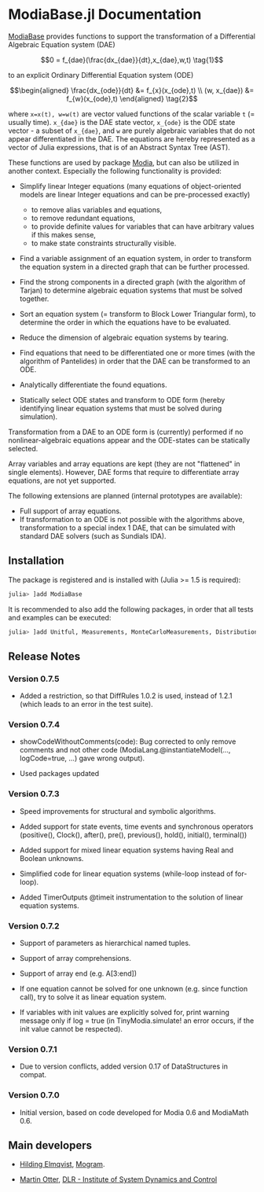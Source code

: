 # ModiaBase.jl Documentation

[ModiaBase](https://github.com/ModiaSim/ModiaBase.jl) provides functions to support the transformation of a
Differential Algebraic Equation system (DAE)

```math
0 = f_{dae}(\frac{dx_{dae}}{dt},x_{dae},w,t) \tag{1}
```

to an explicit Ordinary Differential Equation system (ODE)

```math
\begin{aligned}
  \frac{dx_{ode}}{dt} &= f_{x}(x_{ode},t) \\
         (w, x_{dae}) &= f_{w}(x_{ode},t)
\end{aligned} \tag{2}
```

where ``x=x(t), w=w(t)`` are vector valued functions of the scalar
variable ``t`` (= usually time). ``x_{dae}`` is the DAE state vector,
``x_{ode}`` is the ODE state vector - a subset of ``x_{dae}``, and
``w`` are purely algebraic variables that do not appear differentiated in the DAE.
The equations are hereby represented as a vector of Julia expressions,
that is of an Abstract Syntax Tree (AST).

These functions are used by package [Modia](https://github.com/ModiaSim/Modia.jl),
but can also be utilized in another context. Especially the following functionality is provided:

- Simplify linear Integer equations (many equations of object-oriented models are linear Integer equations and can be pre-processed exactly)
  - to remove alias variables and equations,
  - to remove redundant equations,
  - to provide definite values for variables that can have arbitrary values if this makes sense,
  - to make state constraints structurally visible.
  
- Find a variable assignment of an equation system, in order
  to transform the equation system in a directed graph that can be further
  processed.
  
- Find the strong components in a directed graph (with the algorithm of Tarjan)
  to determine algebraic equation systems that must be solved together.

- Sort an equation system (= transform to Block Lower Triangular form), 
  to determine the order in which the equations have to be evaluated.
  
- Reduce the dimension of algebraic equation systems by tearing.
 
- Find equations that need to be differentiated one or more times (with the algorithm of Pantelides)
  in order that the DAE can be transformed to an ODE.

- Analytically differentiate the found equations.

- Statically select ODE states and transform to ODE form
  (hereby identifying linear equation systems that must be solved during simulation).
  
Transformation from a DAE to an ODE form is (currently) performed if no nonlinear-algebraic equations
appear and the ODE-states can be statically selected.

Array variables and array equations are kept (they are not "flattened" in single elements).
However, DAE forms that require to differentiate array equations, are not yet supported.

The following extensions are planned (internal prototypes are available):

- Full support of array equations.
- If transformation to an ODE is not possible with the algorithms above,
  transformation to a special index 1 DAE, that
  can be simulated with standard DAE solvers (such as Sundials IDA).


## Installation

The package is registered and is installed with (Julia >= 1.5 is required):

```julia
julia> ]add ModiaBase
```


It is recommended to also add the following packages, in order that all tests and examples can be executed:

```julia
julia> ]add Unitful, Measurements, MonteCarloMeasurements, Distributions
```

## Release Notes

### Version 0.7.5

- Added a restriction, so that DiffRules 1.0.2 is used, instead of 1.2.1 (which leads to an error in the test suite).


### Version 0.7.4

- showCodeWithoutComments(code): Bug corrected to only remove comments and not other code
  (ModiaLang.@instantiateModel(..., logCode=true, ...) gave wrong output).
  
- Used packages updated


### Version 0.7.3

- Speed improvements for structural and symbolic algorithms.

- Added support for state events, time events and synchronous operators
  (positive(), Clock(), after(), pre(), previous(), hold(), initial(), terminal()) 

- Added support for mixed linear equation systems having Real and Boolean unknowns.

- Simplified code for linear equation systems (while-loop instead of for-loop).

- Added TimerOutputs @timeit instrumentation to the solution of linear equation systems.


### Version 0.7.2

- Support of parameters as hierarchical named tuples.

- Support of array comprehensions.

- Support of array end (e.g. A[3:end])

- If one equation cannot be solved for one unknown (e.g. since function call),
  try to solve it as linear equation system.
  
- If variables with init values are explicitly solved for, print warning message
  only if log = true (in TinyModia.simulate! an error occurs, if the init value
  cannot be respected).


### Version 0.7.1

- Due to version conflicts, added version 0.17 of DataStructures in compat.


### Version 0.7.0

- Initial version, based on code developed for Modia 0.6 and ModiaMath 0.6.


## Main developers

- [Hilding Elmqvist](mailto:Hilding.Elmqvist@Mogram.net), [Mogram](http://www.mogram.net/).

- [Martin Otter](https://rmc.dlr.de/sr/en/staff/martin.otter/),
  [DLR - Institute of System Dynamics and Control](https://www.dlr.de/sr/en)